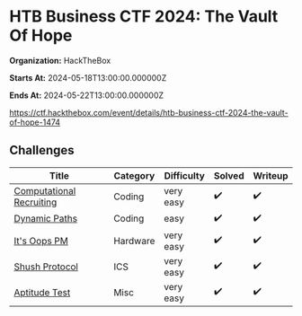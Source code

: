 # HTB Business CTF 2024: The Vault Of Hope

**Organization:** HackTheBox

**Starts At:** 2024-05-18T13:00:00.000000Z

**Ends At:** 2024-05-22T13:00:00.000000Z

https://ctf.hackthebox.com/event/details/htb-business-ctf-2024-the-vault-of-hope-1474

## Challenges

| Title | Category | Difficulty | Solved | Writeup |
| --- | --- | --- | --- | --- |
| [Computational Recruiting](Coding/Computational%20Recruiting/README.md) | Coding | very easy | :heavy_check_mark: | :heavy_check_mark: |
| [Dynamic Paths](Coding/Dynamic%20Paths/README.md) | Coding | easy | :heavy_check_mark: | :heavy_check_mark: |
| [It's Oops PM](Hardware/Its%20Oops%20PM/README.md) | Hardware | very easy | :heavy_check_mark: | :heavy_check_mark: |
| [Shush Protocol](ICS/Shush%20Protocol/README.md) | ICS | very easy | :heavy_check_mark: | :heavy_check_mark: |
| [Aptitude Test](Misc/Aptitude%20Test/README.md) | Misc | very easy | :heavy_check_mark: | :heavy_check_mark: |